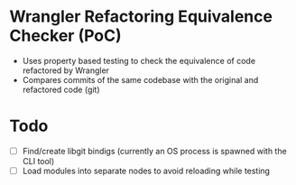 # Wrangler Refactoring Equivalence Checker (PoC)

- Uses property based testing to check the equivalence of code refactored by Wrangler
- Compares commits of the same codebase with the original and refactored code (git)

# Todo

- [ ] Find/create libgit bindigs (currently an OS process is spawned with the CLI tool)
- [ ] Load modules into separate nodes to avoid reloading while testing
